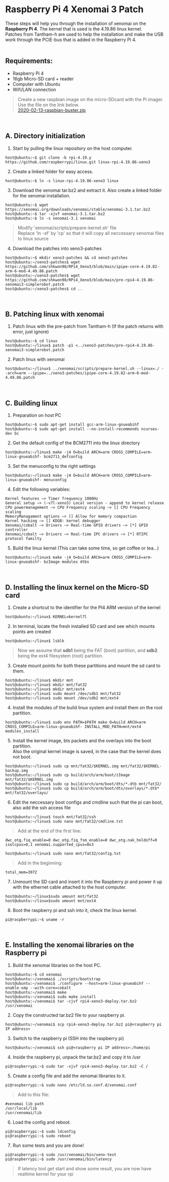 # Raspberry Pi 4 Xenomai 3 Patch
These steps will help you through the installation of xenomai on the **Raspberry Pi 4**. The kernel that is used is the 4.19.86 linux kernel.<br>
Patches from Tantham-h are used to help the installation and make the USB work through the PCIE-bus that is added in the Raspberry Pi 4.<br>
<br>



## Requirements:
* Raspberry Pi 4
* 16gb Micro-SD card + reader
* Computer with Ubuntu
* Wifi/LAN connection

> Create a new raspbian image on the micro-SDcard with the Pi imager. Use the file on the link below.<br>
> [2020-02-13-raspbian-buster.zip](http://downloads.raspberrypi.org/raspbian/images/raspbian-2020-02-14/2020-02-13-raspbian-buster.zip)<br>
<br>



## A. Directory initialization

1. Start by pulling the linux repository on the host computer.
```console
host@ubuntu:~$ git clone -b rpi-4.19.y https://github.com/raspberrypi/linux.git linux-rpi-4.19.86-xeno3
```

2. Create a linked folder for easy access.
```console
host@ubuntu:~$ ln -s linux-rpi-4.19.86-xeno3 linux
```

3. Download the xenomai tar.bz2 and extract it. Also create a linked folder for the xenomai installation.
```console
host@ubuntu:~$ wget https://xenomai.org/downloads/xenomai/stable/xenomai-3.1.tar.bz2
host@ubuntu:~$ tar -xjvf xenomai-3.1.tar.bz2
host@ubuntu:~$ ln -s xenomai-3.1 xenomai
```
> Modify 'xenomai/scripts/prepare-kernel.sh' file<br>
> Replace 'ln -sf' by 'cp'  so that it will copy all neccessary xenomai files to linux source

4. Download the patches into xeno3-patches
```console
host@ubuntu:~$ mkdir xeno3-patches && cd xeno3-patches
host@ubuntu:~/xeno3-patches$ wget https://github.com/shkwon98/RPi4_Xeno3/blob/main/ipipe-core-4.19.82-arm-6-mod-4.49.86.patch
host@ubuntu:~/xeno3-patches$ wget https://github.com/shkwon98/RPi4_Xeno3/blob/main/pre-rpi4-4.19.86-xenomai3-simplerobot.patch
host@ubuntu:~/xeno3-patches$ cd ..
```

<br>

## B. Patching linux with xenomai

1. Patch linux with the pre-patch from Tantham-h (If the patch returns with error, just ignore)
```console
host@ubuntu:~$ cd linux
host@ubuntu:~/linux$ patch -p1 <../xeno3-patches/pre-rpi4-4.19.86-xenomai3-simplerobot.patch
```

2. Patch linux with xenomai
```console
host@ubuntu:~/linux$ ../xenomai/scripts/prepare-kernel.sh --linux=./ --arch=arm --ipipe=../xeno3-patches/ipipe-core-4.19.82-arm-6-mod-4.49.86.patch
```

<br>

## C. Building linux

1. Preparation on host PC
```console
host@ubuntu:~$ sudo apt-get install gcc-arm-linux-gnueabihf
host@ubuntu:~$ sudo apt-get install --no-install-recommends ncurses-dev bc
```

2. Get the default config of the BCM2711 into the linux directory
```console
host@ubuntu:~/linux$ make -j4 O=build ARCH=arm CROSS_COMPILE=arm-linux-gnueabihf- bcm2711_defconfig
```

3. Set the menuconfig to the right settings
```console
host@ubuntu:~/linux$ make -j4 O=build ARCH=arm CROSS_COMPILE=arm-linux-gnueabihf- menuconfig
```

4. Edit the following variables:
```
Kernel features —> Timer frequency 1000Hz
General setup —> (-v7l-xeno3) Local version - append to kernel release
CPU powermanagement –> CPU Frequency scaling –> [] CPU Frequency scaling
MemoryManagament options —> [] Allow for memory compaction
Kernel hacking —> [] KDGB: kernel debugger
Xenomai/cobalt —> Drivers —> Real-time GPIO drivers —> [*] GPIO controller
Xenomai/cobalt —> Drivers —> Real-time IPC drivers –> [*] RTIPC protocol familty
```

5. Build the linux kernel (This can take some time, so get coffee or tea...)
```console
host@ubuntu:~/linux$ make -j4 O=build ARCH=arm CROSS_COMPILE=arm-linux-gnueabihf- bzImage modules dtbs
```

<br>

## D. Installing the linux kernel on the Micro-SD card

1. Create a shortcut to the identifier for the PI4 ARM version of the kernel
```console
host@ubuntu:~/linux$ KERNEL=kernel7l
```

2. In terminal, locate the fresh installed SD card and see which mounts points are created
```console
host@ubuntu:~/linux$ lsblk
```
> Now we assume that **sdb1** being the FAT (boot) partition, and **sdb2** being the ext4 filesystem (root) partition.

3. Create mount points for both these partitions and mount the sd card to them.
```console
host@ubuntu:~/linux$ mkdir mnt
host@ubuntu:~/linux$ mkdir mnt/fat32
host@ubuntu:~/linux$ mkdir mnt/ext4
host@ubuntu:~/linux$ sudo mount /dev/sdb1 mnt/fat32
host@ubuntu:~/linux$ sudo mount /dev/sdb2 mnt/ext4
```

4. Install the modules of the build linux system and install them on the root partition.
```console
host@ubuntu:~/linux$ sudo env PATH=$PATH make O=build ARCH=arm CROSS_COMPILE=arm-linux-gnueabihf- INSTALL_MOD_PATH=mnt/ext4 modules_install
```

5. Install the kernel image, bts packets and the overlays into the boot partition.<br>
Also the original kernel image is saved, in the case that the kernel does not boot.
```console
host@ubuntu:~/linux$ sudo cp mnt/fat32/$KERNEL.img mnt/fat32/$KERNEL-backup.img
host@ubuntu:~/linux$ sudo cp build/arch/arm/boot/zImage mnt/fat32/$KERNEL.img
host@ubuntu:~/linux$ sudo cp build/arch/arm/boot/dts/*.dtb mnt/fat32/
host@ubuntu:~/linux$ sudo cp build/arch/arm/boot/dts/overlays/*.dtb* mnt/fat32/overlays/
```

6. Edit the neccessary boot configs and cmdline such that the pi can boot, also add the ssh access file
```console
host@ubuntu:~/linux$ touch mnt/fat32/ssh
host@ubuntu:~/linux$ sudo nano mnt/fat32/cmdline.txt
```
> Add at the end of the first line:
```
dwc_otg.fiq_enable=0 dwc_otg.fiq_fsm_enable=0 dwc_otg.nak_holdoff=0 isolcpus=0,1 xenomai.supported_cpus=0x3
```
```console
host@ubuntu:~/linux$ sudo nano mnt/fat32/config.txt
```
> Add in the beginning:
```
total_mem=3072
```

7. Unmount the SD card and insert it into the Raspberry pi and power it up with the ethernet cable attached to the host computer.
```console
host@ubuntu:~/linux$sudo umount mnt/fat32
host@ubuntu:~/linux$sudo umount mnt/ext4
```

8. Boot the raspberry pi and ssh into it, check the linux kernel.
```console
pi@raspberrypi:~$ uname -r
```

<br>

## E. Installing the xenomai libraries on the Raspberry pi

1. Build the xenomai libraries on the host PC.
```console
host@ubuntu:~$ cd xenomai
host@ubuntu:~/xenomai$ ./scripts/bootstrap
host@ubuntu:~/xenomai$ ./configure --host=arm-linux-gnueabihf --enable-smp --with-core=cobalt
host@ubuntu:~/xenomai$ make
host@ubuntu:~/xenomai$ sudo make install
host@ubuntu:~/xenomai$ tar -cjvf rpi4-xeno3-deploy.tar.bz2 /usr/xenomai
```

2. Copy the constructed tar.bz2 file to your raspberry pi.
```console
host@ubuntu:~/xenomai$ scp rpi4-xeno3-deploy.tar.bz2 pi@<raspberry pi IP address>
```

3. Switch to the raspberry pi (SSH into the raspberry pi)
```console
host@ubuntu:~/xenomai$ ssh pi@<raspberry pi IP address>:/home/pi
```
4. Inside the raspberry pi, unpack the tar.bz2 and copy it to /usr
```console
pi@raspberrypi:~$ sudo tar -xjvf rpi4-xeno3-deploy.tar.bz2 -C /
```

5. Create a config file and add the xenomai libraries to it.
```console
pi@raspberrypi:~$ sudo nano /etc/ld.so.conf.d/xenomai.conf
```
> Add to this file:
```
#xenomai lib path
/usr/local/lib
/usr/xenomai/lib
```

6. Load the config and reboot.
```console
pi@raspberrypi:~$ sudo ldconfig
pi@raspberrypi:~$ sudo reboot
```

7. Run some tests and you are done!
```console
pi@raspberrypi:~$ sudo /usr/xenomai/bin/xeno-test
pi@raspberrypi:~$ sudo /usr/xenomai/bin/latency
```
> If latency tool get start and show some result, you are now have realtime kernel for your rpi
